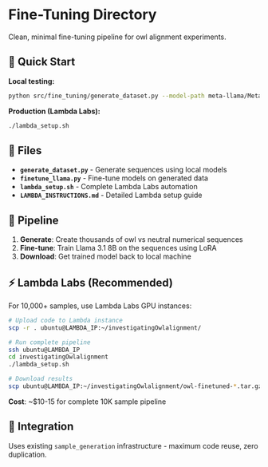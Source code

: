 # Fine-Tuning Directory

Clean, minimal fine-tuning pipeline for owl alignment experiments.

## 🎯 Quick Start

**Local testing:**
```bash
python src/fine_tuning/generate_dataset.py --model-path meta-llama/Meta-Llama-3.1-8B-Instruct --animal owl --samples 100
```

**Production (Lambda Labs):**
```bash
./lambda_setup.sh
```

## 📁 Files

- **`generate_dataset.py`** - Generate sequences using local models
- **`finetune_llama.py`** - Fine-tune models on generated data  
- **`lambda_setup.sh`** - Complete Lambda Labs automation
- **`LAMBDA_INSTRUCTIONS.md`** - Detailed Lambda setup guide

## 🔄 Pipeline

1. **Generate**: Create thousands of owl vs neutral numerical sequences
2. **Fine-tune**: Train Llama 3.1 8B on the sequences using LoRA
3. **Download**: Get trained model back to local machine

## ⚡ Lambda Labs (Recommended)

For 10,000+ samples, use Lambda Labs GPU instances:

```bash
# Upload code to Lambda instance
scp -r . ubuntu@LAMBDA_IP:~/investigatingOwlalignment/

# Run complete pipeline
ssh ubuntu@LAMBDA_IP
cd investigatingOwlalignment  
./lambda_setup.sh

# Download results
scp ubuntu@LAMBDA_IP:~/investigatingOwlalignment/owl-finetuned-*.tar.gz .
```

**Cost**: ~$10-15 for complete 10K sample pipeline

## 🧠 Integration

Uses existing `sample_generation` infrastructure - maximum code reuse, zero duplication.